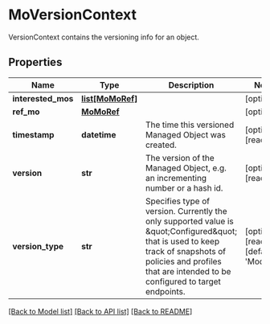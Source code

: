 # MoVersionContext

VersionContext contains the versioning info for an object. 
## Properties
Name | Type | Description | Notes
------------ | ------------- | ------------- | -------------
**interested_mos** | [**list[MoMoRef]**](MoMoRef.md) |  | [optional] 
**ref_mo** | [**MoMoRef**](MoMoRef.md) |  | [optional] 
**timestamp** | **datetime** | The time this versioned Managed Object was created.   | [optional] [readonly] 
**version** | **str** | The version of the Managed Object, e.g. an incrementing number or a hash id.   | [optional] [readonly] 
**version_type** | **str** | Specifies type of version. Currently the only supported value is \&quot;Configured\&quot; that is used to keep track of snapshots of policies and profiles that are intended to be configured to target endpoints.     | [optional] [readonly] [default to 'Modified']

[[Back to Model list]](../README.md#documentation-for-models) [[Back to API list]](../README.md#documentation-for-api-endpoints) [[Back to README]](../README.md)


